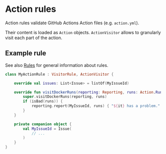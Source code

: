 # Action rules

Action rules validate GitHub Actions Action files (e.g. `action.yml`).

Their content is loaded as `Action` objects.
`ActionVisitor` allows to granularly visit each part of the action.

## Example rule

See also [Rules](index.md) for general information about rules.

```kotlin
class MyActionRule : VisitorRule, ActionVisitor {

	override val issues: List<Issue> = listOf(MyIssueId)

	override fun visitDockerRuns(reporting: Reporting, runs: Action.Runs.DockerRuns) {
		super.visitDockerRuns(reporting, runs)
		if (isBad(runs)) {
			reporting.report(MyIssueId, runs) { "${it} has a problem." }
		}
	}

	private companion object {
		val MyIssueId = Issue(
			// ...
		)
	}
}
```

